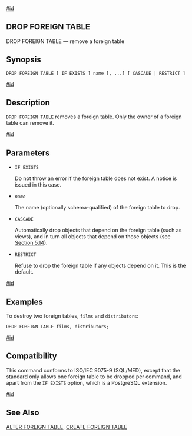 [#id](#SQL-DROPFOREIGNTABLE)

## DROP FOREIGN TABLE

DROP FOREIGN TABLE — remove a foreign table

## Synopsis

```
DROP FOREIGN TABLE [ IF EXISTS ] name [, ...] [ CASCADE | RESTRICT ]
```

[#id](#id-1.9.3.113.5)

## Description

`DROP FOREIGN TABLE` removes a foreign table. Only the owner of a foreign table can remove it.

[#id](#id-1.9.3.113.6)

## Parameters

* `IF EXISTS`

  Do not throw an error if the foreign table does not exist. A notice is issued in this case.

* *`name`*

  The name (optionally schema-qualified) of the foreign table to drop.

* `CASCADE`

  Automatically drop objects that depend on the foreign table (such as views), and in turn all objects that depend on those objects (see [Section 5.14](ddl-depend)).

* `RESTRICT`

  Refuse to drop the foreign table if any objects depend on it. This is the default.

[#id](#id-1.9.3.113.7)

## Examples

To destroy two foreign tables, `films` and `distributors`:

```
DROP FOREIGN TABLE films, distributors;
```

[#id](#id-1.9.3.113.8)

## Compatibility

This command conforms to ISO/IEC 9075-9 (SQL/MED), except that the standard only allows one foreign table to be dropped per command, and apart from the `IF EXISTS` option, which is a PostgreSQL extension.

[#id](#id-1.9.3.113.9)

## See Also

[ALTER FOREIGN TABLE](sql-alterforeigntable), [CREATE FOREIGN TABLE](sql-createforeigntable)